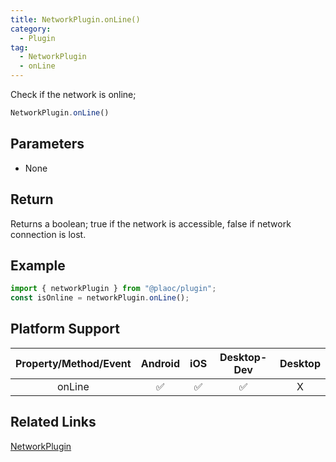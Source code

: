 ```yaml
---
title: NetworkPlugin.onLine()
category: 
  - Plugin
tag:
  - NetworkPlugin
  - onLine
---
```


Check if the network is online;

```js
NetworkPlugin.onLine() 
```

## Parameters

  - None

## Return

Returns a boolean; true if the network is accessible, 
false if network connection is lost.

## Example
```js
import { networkPlugin } from "@plaoc/plugin";
const isOnline = networkPlugin.onLine();
```

## Platform Support

| Property/Method/Event | Android | iOS | Desktop-Dev | Desktop |
|:------------:|:-------:|:---:|:-----------:|:-------:|
| onLine       | ✅      | ✅  | ✅          | X       |

## Related Links

[NetworkPlugin](./index.md)